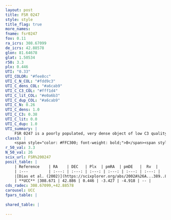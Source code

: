 ```yaml
---
layout: post
title: FSR 0247
style: style
title_flag: true
more_names: 
fname: fsr0247
fov: 0.11
ra_icrs: 308.67099
de_icrs: 42.88578
glon: 81.64678
glat: 1.50534
r50: 3.3
plx: 0.446
UTI: "0.33"
UTI_COLOR: "#fee8cc"
UTI_C_N_COL: "#fdd9c3"
UTI_C_dens_COL: "#a6cab9"
UTI_C_C3_COL: "#fff1d4"
UTI_C_lit_COL: "#e0a6b3"
UTI_C_dup_COL: "#a6cab9"
UTI_C_N: 0.26
UTI_C_dens: 1.0
UTI_C_C3: 0.38
UTI_C_lit: 0.0
UTI_C_dup: 1.0
UTI_summary: |
    FSR 0247 is a poorly populated, very dense object of low C3 quality. It is rarely studied in the literature, with no articles listed in the last 23 years.
class3: |
    <span style="color: #FFC300; font-weight: bold;">B</span><span style="color: red; font-weight: bold;">C</span>
r_50_val: 3.3
N_50_val: 26
scix_url: FSR%200247
posit_table: |
    | Reference    | RA    | DEC   | Plx  | pmRA  | pmDE   |  Rv  |
    | :---         | :---: | :---: | :---: | :---: | :---: | :---: |
    |[Dias et al. (2002)](https://scixplorer.org/abs/2002A%26A...389..871D) | 308.738 | 42.922 | -- | -- | -- | -- |
    | **UCC** |308.671 | 42.886 | 0.446 | -3.427 | -4.918 | -- | 
cds_radec: 308.67099,+42.88578
carousel: UCC
fpars_table: |
    
shared_table: |
    
---
```

